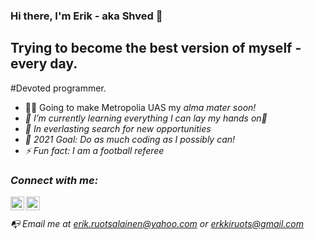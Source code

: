 ﻿### Hi there, I'm Erik - aka Shved 👋

## Trying to become the best version of myself - every day. 
#Devoted programmer.

- 👨‍🎓 Going to make Metropolia UAS my <i>alma mater<i> soon!
- 🌱 I’m currently learning everything I can lay my hands on🤣
- 🔭 In everlasting search for new opportunities
- 🥅 2021 Goal: Do as much coding as I possibly can!
- ⚡ Fun fact: I am a football referee

### Connect with me:

[<img align="left" alt="Erik Ruotsalainen | LinkedIn" width="22px" src="https://cdn.jsdelivr.net/npm/simple-icons@v3/icons/linkedin.svg" />][linkedin]
[<img align="left" alt="erikruotsalainen | Instagram" width="22px" src="https://cdn.jsdelivr.net/npm/simple-icons@v3/icons/instagram.svg" />][instagram]
<br />
<br />
📭 Email me at erik.ruotsalainen@yahoo.com  or  erkkiruots@gmail.com





[instagram]: https://www.instagram.com/erikruotsalainen/
[linkedin]: https://www.linkedin.com/in/erik-ruotsalainen-67343a153/